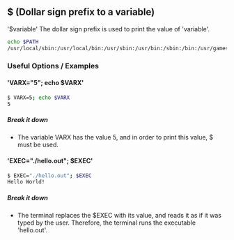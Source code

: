 ---
---

$ (Dollar sign prefix to a variable)
-------

'$variable'
The dollar sign prefix is used to print the value of 'variable'.

~~~ bash
echo $PATH
/usr/local/sbin:/usr/local/bin:/usr/sbin:/usr/bin:/sbin:/bin:/usr/games:/usr/local/games
~~~

<!--more-->

### Useful Options / Examples

#### 'VARX="5"; echo $VARX'
~~~ bash
$ VARX=5; echo $VARX
5
~~~


##### Break it down
* The variable VARX has the value 5, and in order to print this value, $ must be used.

#### 'EXEC="./hello.out"; $EXEC'
~~~bash
$ EXEC="./hello.out"; $EXEC
Hello World!
~~~ 

##### Break it down

* The terminal replaces the $EXEC with its value, and reads it as if it was typed by the user. Therefore, the terminal runs the executable 'hello.out'. 

